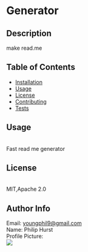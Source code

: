 # Generator

## Description <span id="d"></span> 
make read.me
 
## Table of Contents 
 <ul><li><a href="#i">Installation</a></li><li><a href="#u">Usage</a></li><li><a href="#l">License</a></li><li><a href="#c">Contributing</a></li><li><a href="#t">Tests</a></li></ul> 
 
## Usage <span id="u"></span> 
 <br>Fast read me generator 
 
## License <span id="l"></span> 
 <br>MIT,Apache 2.0 
 
## Author Info 
 Email: youngphil9@gmail.com<br>
 Name: Philip Hurst<br>
 Profile Picture: <br> ![](https://avatars.githubusercontent.com/u/60010868?) 
 
